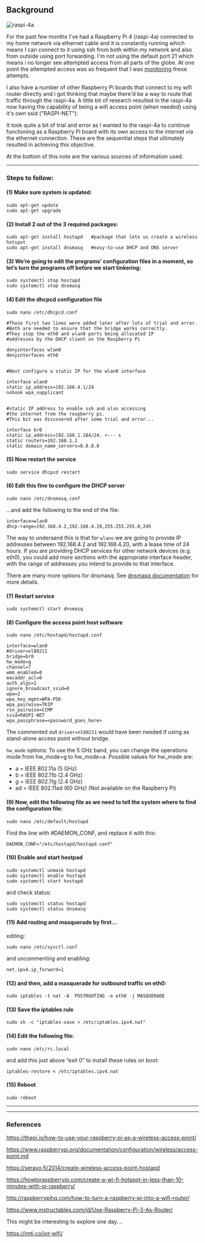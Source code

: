## Background
![raspi-4a](http://raspi.soobratty.com/github/raspi4a.jpeg)

For the past few months I've had a Raspberry Pi 4 (raspi-4a) connected to my home network via ethernet cable and it is constantly running which means I can connect to it using ssh from both within my network and also from outside using port forwarding.  I'm not using the default port 21 which means i no longer see attempted access from all parts of the globe.  At one point the attempted access was so frequent that I was [monitoring](https://github.com/essans/RasPi/tree/master/access) these attempts.

I also have a number of other Raspberry Pi boards that connect to my wifi router directly and i got thinking that maybe there'd be a way to route that traffic through the raspi-4a.  A little bit of research resulted in the raspi-4a now having the capability of being a wifi access point (when needed) using it's own ssid ("RASPI-NET").

It took quite a bit of trial and error as I wanted to the raspi-4a to continue functioning as a Raspberry Pi board with its own access to the internet via the ethernet connection.  These are the sequential steps that ultimately resulted in achieving this objective.

At the bottom of this note are the various sources of information used.

***

### Steps to follow:

#### (1) Make sure system is updated:

```
sudo apt-get update
sudo apt-get upgrade
```

#### (2) Install 2 out of the 3 required packages:

```
sudo apt-get install hostapd   #package that lets us create a wireless hotspot
sudo apt-get install dnsmasq   #easy-to-use DHCP and DNS server
```

#### (3) We’re going to edit the programs’ configuration files in a moment, so let’s turn the programs off before we start tinkering:

```
sudo systemctl stop hostapd
sudo systemctl stop dnsmasq
```

#### (4) Edit the dhcpcd configuration file

```
sudo nano /etc/dhcpcd.conf
```

```
#These first two lines were added later after lots of trial and error. 
#Both are needed to ensure that the bridge works correctly.
#They stop the eth0 and wlan0 ports being allocated IP 
#addresses by the DHCP client on the Raspberry Pi

denyinterfaces wlan0    
denyinterfaces eth0     


#Next configure a static IP for the wlan0 interface

interface wlan0
static ip_address=192.168.4.1/24
nohook wpa_supplicant


#static IP address to enable ssh and also accessing 
#the internet from the raspberry pi.
#This bit was discovered after some trial and error...

interface br0
static ip_address=192.168.1.184/24. <--- s
static routers=192.168.1.1
static domain_name_servers=8.8.8.8
```

#### (5) Now restart the service

```
sudo service dhcpcd restart
```

#### (6) Edit this fine to configure the DHCP server

```
sudo nano /etc/dnsmasq.conf
```

...and add the following to the end of the file:

```
interface=wlan0
dhcp-range=192.168.4.2,192.168.4.20,255.255.255.0,24h

```

The way to undersand this is that for ```wlano``` we are going to provide IP addresses between 192.168.4.2 and 192.168.4.20, with a lease time of 24 hours. If you are providing DHCP services for other network devices (e.g. eth0), you could add more sections with the appropriate interface header, with the range of addresses you intend to provide to that interface.

There are many more options for dnsmasq.  See [dnsmasq documentation](http://www.thekelleys.org.uk/dnsmasq/doc.html) for more details.

#### (7) Restart service

```
sudo systemctl start dnsmasq
```

#### (8) Configure the access point host software

```
sudo nano /etc/hostapd/hostapd.conf
```

```
interface=wlan0
#driver=nl80211
bridge=br0
hw_mode=g
channel=7
wmm_enabled=0
macaddr_acl=0
auth_algs=1
ignore_broadcast_ssid=0
wpa=2
wpa_key_mgmt=WPA-PSK
wpa_pairwise=TKIP
rsn_pairwise=CCMP
ssid=RASPI-NET
wpa_passphrase=<password_goes_here>
```

The commented out ```driver=nl80211``` would have been needed if using as stand-alone access point without bridge.

```hw_mode``` options:
To use the 5 GHz band, you can change the operations mode from hw_mode=g to hw_mode=a. Possible values for hw_mode are:

* a = IEEE 802.11a (5 GHz)
* b = IEEE 802.11b (2.4 GHz)
* g = IEEE 802.11g (2.4 GHz)
* ad = IEEE 802.11ad (60 GHz) (Not available on the Raspberry Pi)

#### (9) Now, edit the following file as we need to tell the system where to find the configuration file:

```
sudo nano /etc/default/hostapd
```

Find the line with #DAEMON_CONF, and replace it with this:

```
DAEMON_CONF="/etc/hostapd/hostapd.conf"
```

#### (10) Enable and start hostpad

```
sudo systemctl unmask hostapd
sudo systemctl enable hostapd
sudo systemctl start hostapd
```

and check status:

```
sudo systemctl status hostapd
sudo systemctl status dnsmasq
```

#### (11) Add routing and masquerade by first...

editing:

```
sudo nano /etc/sysctl.conf
```

and uncommenting and enabling:

```
net.ipv4.ip_forward=1
```

#### (12) and then, add a masquerade for outbound traffic on eth0:

```
sudo iptables -t nat -A  POSTROUTING -o eth0 -j MASQUERADE
```

#### (13) Save the iptables rule

```
sudo sh -c "iptables-save > /etc/iptables.ipv4.nat"
```

#### (14) Edit the following file:

```
sudo nano /etc/rc.local
```

and add this just above “exit 0” to install these rules on boot:

```
iptables-restore < /etc/iptables.ipv4.nat
```

#### (15) Reboot

```
sudo reboot
```

***




***

### References

https://thepi.io/how-to-use-your-raspberry-pi-as-a-wireless-access-point/

https://www.raspberrypi.org/documentation/configuration/wireless/access-point.md

https://seravo.fi/2014/create-wireless-access-point-hostapd

https://howtoraspberrypi.com/create-a-wi-fi-hotspot-in-less-than-10-minutes-with-pi-raspberry/

http://raspberrypihq.com/how-to-turn-a-raspberry-pi-into-a-wifi-router/

https://www.instructables.com/id/Use-Raspberry-Pi-3-As-Router/

This might be interesting to explore one day….

https://imti.co/iot-wifi/
